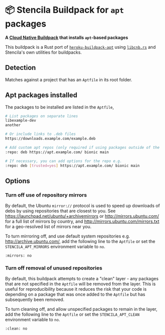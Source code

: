 # 📦 Stencila Buildpack for `apt` packages

**A [Cloud Native Buildpack](https://buildpacks.io/) that installs `apt`-based packages**

This buildpack is a Rust port of [`heroku-buildpack-apt`](https://github.com/heroku/heroku-buildpack-apt) using [`libcnb.rs`](https://github.com/Malax/libcnb.rs) and Stencila's own utilities for buildpacks.

## Detection

Matches against a project that has an `Aptfile` in its root folder.

## Apt packages installed

The packages to be installed are listed in the `Aptfile`,

```sh
# List packages on separate lines
libexample-dev
another

# Or include links to .deb files
https://downloads.example.com/example.deb

# Add custom apt repos (only required if using packages outside of the standard Ubuntu APT repositories)
:repo: deb https://apt.example.com/ bionic main

# If necessary, you can add options for the repo e.g.
:repo: deb [trusted=yes] https://apt.example.com/ bionic main
```

## Options

### Turn off use of repository mirrors

By default, the Ubuntu `mirror://` protocol is used to speed up downloads of debs by using repositories that are closest to you. See https://launchpad.net/ubuntu/+archivemirrors or http://mirrors.ubuntu.com/ for a full list of mirrors by country, and http://mirrors.ubuntu.com/mirrors.txt for a geo-resolved list of mirrors near you.

To turn mirroring off, and use default system repositories e.g. http://archive.ubuntu.com/, add the following line to the `Aptfile` or set the `STENCILA_APT_MIRRORS` environment variable to `no`.

```
:mirrors: no
```

### Turn off removal of unused repositories

By default, this buildpack attempts to create a "clean" layer - any packages that are not specified in the `Aptfile` will be removed from the layer. This is useful for reproducibility because it reduces the risk that your code is depending on a package that was once added to the `Aptfile` but has subsequently been removed.

To turn cleaning off, and allow unspecified packages to remain in the layer, add the following line to the `Aptfile` or set the `STENCILA_APT_CLEAN` environment variable to `no`.

```
:clean: no
```
